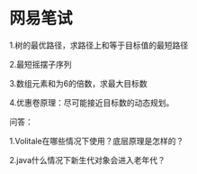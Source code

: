 # 网易笔试

1.树的最优路径，求路径上和等于目标值的最短路径

2.最短摇摆子序列

3.数组元素和为6的倍数，求最大目标数

4.优惠卷原理：尽可能接近目标数的动态规划。



问答：

1.Volitale在哪些情况下使用？底层原理是怎样的？



2.java什么情况下新生代对象会进入老年代？

